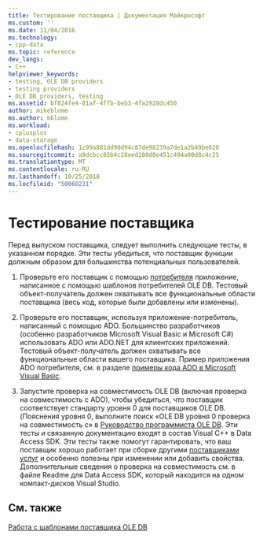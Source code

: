 ```yaml
---
title: Тестирование поставщика | Документация Майкрософт
ms.custom: ''
ms.date: 11/04/2016
ms.technology:
- cpp-data
ms.topic: reference
dev_langs:
- C++
helpviewer_keywords:
- testing, OLE DB providers
- testing providers
- OLE DB providers, testing
ms.assetid: bf824fe4-81af-4ffb-beb3-4fa2928dc450
author: mikeblome
ms.author: mblome
ms.workload:
- cplusplus
- data-storage
ms.openlocfilehash: 1c99a881dd90d94c87de98239a7de1a2b49be020
ms.sourcegitcommit: a9dcbcc85b4c28eed280d8e451c494a00d8c4c25
ms.translationtype: MT
ms.contentlocale: ru-RU
ms.lasthandoff: 10/25/2018
ms.locfileid: "50060231"
---
```

# <a name="testing-your-provider"></a>Тестирование поставщика

Перед выпуском поставщика, следует выполнить следующие тесты, в указанном порядке. Эти тесты убедиться, что поставщик функции должным образом для большинства потенциальных пользователей.

1. Проверьте его поставщик с помощью [потребителя](../../data/oledb/creating-an-ole-db-consumer.md) приложение, написанное с помощью шаблонов потребителей OLE DB. Тестовый объект-получатель должен охватывать все функциональные области поставщика (весь код, которые были добавлены или изменены).

1. Проверьте его поставщик, используя приложение-потребитель, написанный с помощью ADO. Большинство разработчиков (особенно разработчиков Microsoft Visual Basic и Microsoft C#) использовать ADO или ADO.NET для клиентских приложений. Тестовый объект-получатель должен охватывать все функциональные области вашего поставщика. Пример приложения ADO потребителя, см. в разделе [примеры кода ADO в Microsoft Visual Basic](https://msdn.microsoft.com/library/ms807514.aspx).

1. Запустите проверка на совместимость OLE DB (включая проверка на совместимость с ADO), чтобы убедиться, что поставщик соответствует стандарту уровня 0 для поставщиков OLE DB. (Пояснения уровня 0, выполните поиск «OLE DB уровня 0 проверка на совместимость с» в [Руководство программиста OLE DB](/previous-versions/windows/desktop/ms713643). Эти тесты и связанную документацию входят в состав Visual C++ в Data Access SDK. Эти тесты также помогут гарантировать, что ваш поставщик хорошо работает при сборке другими [поставщиками услуг](../../data/oledb/ole-db-resource-pooling-and-services.md) и особенно полезны при изменении или добавить свойства. Дополнительные сведения о проверка на совместимость см. в файле Readme для Data Access SDK, который находится на одном компакт-дисков Visual Studio.

## <a name="see-also"></a>См. также

[Работа с шаблонами поставщика OLE DB](../../data/oledb/working-with-ole-db-provider-templates.md)